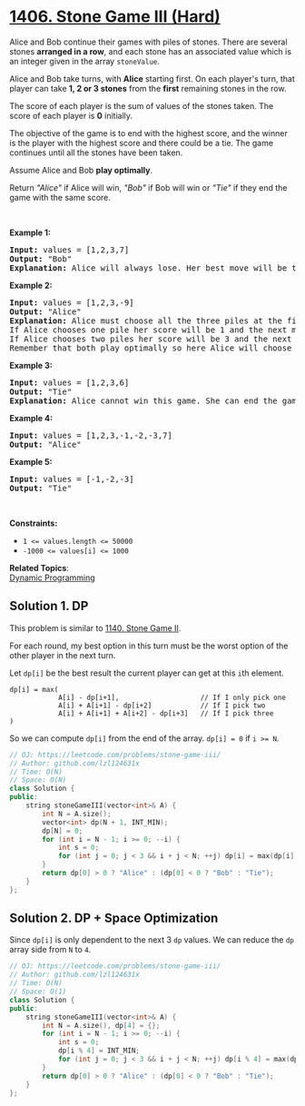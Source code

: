 # [1406. Stone Game III (Hard)](https://leetcode.com/problems/stone-game-iii/)

<p>Alice and Bob continue their&nbsp;games with piles of stones. There are several stones&nbsp;<strong>arranged in a row</strong>, and each stone has an associated&nbsp;value which is an integer given in the array&nbsp;<code>stoneValue</code>.</p>

<p>Alice and Bob take turns, with <strong>Alice</strong> starting first. On each player's turn, that player&nbsp;can take <strong>1, 2 or 3 stones</strong>&nbsp;from&nbsp;the <strong>first</strong> remaining stones in the row.</p>

<p>The score of each player is the sum of values of the stones taken. The score of each player is <strong>0</strong>&nbsp;initially.</p>

<p>The objective of the game is to end with the highest score, and the winner is the player with the highest score and there could be a tie. The game continues until all the stones have been taken.</p>

<p>Assume&nbsp;Alice&nbsp;and Bob&nbsp;<strong>play optimally</strong>.</p>

<p>Return <em>"Alice"</em> if&nbsp;Alice will win, <em>"Bob"</em> if Bob will win or <em>"Tie"</em> if they end the game with the same score.</p>

<p>&nbsp;</p>
<p><strong>Example 1:</strong></p>

<pre><strong>Input:</strong> values = [1,2,3,7]
<strong>Output:</strong> "Bob"
<strong>Explanation:</strong> Alice will always lose. Her best move will be to take three piles and the score become 6. Now the score of Bob is 7 and Bob wins.
</pre>

<p><strong>Example 2:</strong></p>

<pre><strong>Input:</strong> values = [1,2,3,-9]
<strong>Output:</strong> "Alice"
<strong>Explanation:</strong> Alice must choose all the three piles at the first move to win and leave Bob with negative score.
If Alice chooses one pile her score will be 1 and the next move Bob's score becomes 5. The next move Alice will take the pile with value = -9 and lose.
If Alice chooses two piles her score will be 3 and the next move Bob's score becomes 3. The next move Alice will take the pile with value = -9 and also lose.
Remember that both play optimally so here Alice will choose the scenario that makes her win.
</pre>

<p><strong>Example 3:</strong></p>

<pre><strong>Input:</strong> values = [1,2,3,6]
<strong>Output:</strong> "Tie"
<strong>Explanation:</strong> Alice cannot win this game. She can end the game in a draw if she decided to choose all the first three piles, otherwise she will lose.
</pre>

<p><strong>Example 4:</strong></p>

<pre><strong>Input:</strong> values = [1,2,3,-1,-2,-3,7]
<strong>Output:</strong> "Alice"
</pre>

<p><strong>Example 5:</strong></p>

<pre><strong>Input:</strong> values = [-1,-2,-3]
<strong>Output:</strong> "Tie"
</pre>

<p>&nbsp;</p>
<p><strong>Constraints:</strong></p>

<ul>
	<li><code>1 &lt;= values.length &lt;= 50000</code></li>
	<li><code>-1000&nbsp;&lt;= values[i] &lt;= 1000</code></li>
</ul>

**Related Topics**:  
[Dynamic Programming](https://leetcode.com/tag/dynamic-programming/)

## Solution 1. DP

This problem is similar to [1140. Stone Game II](https://leetcode.com/problems/stone-game-ii/).

For each round, my best option in this turn must be the worst option of the other player in the next turn.

Let `dp[i]` be the best result the current player can get at this `i`th element.

```
dp[i] = max(
            A[i] - dp[i+1],                    // If I only pick one
            A[i] + A[i+1] - dp[i+2]            // If I pick two
            A[i] + A[i+1] + A[i+2] - dp[i+3]   // If I pick three
)
```

So we can compute `dp[i]` from the end of the array. `dp[i] = 0` if `i >= N`.

```cpp
// OJ: https://leetcode.com/problems/stone-game-iii/
// Author: github.com/lzl124631x
// Time: O(N)
// Space: O(N)
class Solution {
public:
    string stoneGameIII(vector<int>& A) {
        int N = A.size();
        vector<int> dp(N + 1, INT_MIN);
        dp[N] = 0;
        for (int i = N - 1; i >= 0; --i) {
            int s = 0;
            for (int j = 0; j < 3 && i + j < N; ++j) dp[i] = max(dp[i], -dp[i + j + 1] + (s += A[i + j]));
        }
        return dp[0] > 0 ? "Alice" : (dp[0] < 0 ? "Bob" : "Tie");
    }
};
```

## Solution 2. DP + Space Optimization

Since `dp[i]` is only dependent to the next 3 `dp` values. We can reduce the `dp` array side from `N` to `4`.

```cpp
// OJ: https://leetcode.com/problems/stone-game-iii/
// Author: github.com/lzl124631x
// Time: O(N)
// Space: O(1)
class Solution {
public:
    string stoneGameIII(vector<int>& A) {
        int N = A.size(), dp[4] = {};
        for (int i = N - 1; i >= 0; --i) {
            int s = 0;
            dp[i % 4] = INT_MIN;
            for (int j = 0; j < 3 && i + j < N; ++j) dp[i % 4] = max(dp[i % 4], -dp[(i + j + 1) % 4] + (s += A[i + j]));
        }
        return dp[0] > 0 ? "Alice" : (dp[0] < 0 ? "Bob" : "Tie");
    }
};
```